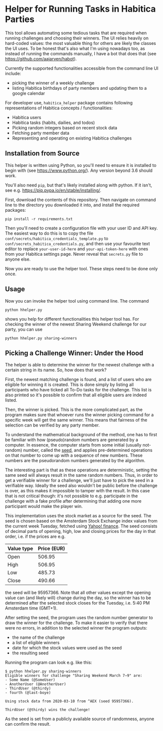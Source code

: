 # Helper for Running Tasks in Habitica Parties
This tool allows automating some tedious tasks that are required when running challenges and choosing their winners. The UI relies heavily on hard-coded values: the most valuable thing for others are likely the classes the UI uses. To be honest that's also what I'm using nowadays too, as instead of running the commands manually, I have a bot that does that (see https://github.com/aajarven/habot).

Currently the supported functionalities accessible from the command line UI include:
 - picking the winner of a weekly challenge
 - listing Habitica birthdays of party members and updating them to a google calendar

For developer use, `habitica_helper` package contains following representations of Habitica concepts / functionalities:
 - Habitica users
 - Habitica tasks (habits, dailies, and todos)
 - Picking random integers based on recent stock data
 - Fetching party member data
 - Representing and operating on existing Habitica challenges

## Installation from Source
This helper is written using Python, so you'll need to ensure it is installed to begin with (see https://www.python.org/). Any version beyond 3.6 should work.

You'll also need `pip`, but that's likely installed along with python. If it isn't, see e.g. https://pip.pypa.io/en/stable/installing/.

First, download the contents of this repository. Then navigate on command line to the directory you downloaded it into, and install the required packages:
```
pip install -r requirements.txt
```

Then you'll need to create a configuration file with your user ID and API key. The easiest way to do this is to copy the file `conf/secrets/habitica_credentials_template.py` to `conf/secrets_habitica_credentials.py`, and then use your favourite text editor to replace `your-user-id-here` and `your-api-token-here` with ones from your Habitica settings page. Never reveal that `secrets.py` file to anyone else.

Now you are ready to use the helper tool. These steps need to be done only once.

## Usage
Now you can invoke the helper tool using command line. The command
```
python hhelper.py
```
shows you help for different functionalities this helper tool has. For checking the winner of the newest Sharing Weekend challenge for our party, you can use
```
python hhelper.py sharing-winners
```


## Picking a Challenge Winner: Under the Hood
The helper is able to determine the winner for the newest challenge with a certain string in its name. So, how does that work?

First, the newest matching challenge is found, and a list of users who are eligible for winning it is created. This is done simply by listing all participants who have ticked all To-Do tasks for the challenge. This list is also printed so it's possible to confirm that all eligible users are indeed listed.

Then, the winner is picked. This is the more complicated part, as the program makes sure that whoever runs the winner picking command for a specific week will get the same winner. This means that fairness of the selection can be verified by any party member.

To understand the mathematical background of the method, one has to first be familiar with how (pseudo)random numbers are generated by a computer. In essence, the computer starts from some initial (usually not-random) number, called the [seed](https://en.wikipedia.org/wiki/Random_seed), and applies pre-determined operations on that number to come up with a sequence of new numbers. These numbers are the pseudorandom numbers generated by the algorithm.

The interesting part is that as these operations are deterministic, setting the same seed will always result in the same random numbers. Thus, in order to get a verifiable winner for a challenge, we'll just have to pick the seed in a verifiable way. Ideally the seed also wouldn't be public before the challenge is over, as this makes it impossible to tamper with the result. In this case that is not critical though: it's not possible to e.g. participate in the challenge with a fake profile after determining that adding one more participant would make the player win.

This implementation uses the stock market as a source for the seed. The seed is chosen based on the Amsterdam Stock Exchange index values from the current week Tuesday, fetched using [Yahoo! finance](https://finance.yahoo.com/quote/%5EAEX). The seed consists of decimal parts of opening, high, low and closing prices for the day in that order, i.e. if the prices are e.g.

| Value type | Price (EUR) |
|------------|-------------|
| Open       | 506.95      |
| High       | 506.95      |
| Low        | 485.73      |
| Close      | 490.66      |

the seed will be 95957366. Note that all other values except the opening value can (and likely will) change during the day, so the winner has to be determined after the selected stock closes for the Tuesday, i.e. 5:40 PM Amsterdam time (GMT+1).

After setting the seed, the program uses the random number generator to draw the winner for the challenge. To make it easier to verify that there were no errors, in addition to the selected winner the program outputs:
- the name of the challenge
- a list of eligible winners
- date for which the stock values were used as the seed
- the resulting seed

Running the program can look e.g. like this:
```
$ python hhelper.py sharing-winners
Eligible winners for challenge "Sharing Weekend March 7−9" are:
- Some Name (@SomeUser)
- AnotherUser (@AnotherUser)
- ThirdUser (@thirdy)
- fourth (@last-boye)

Using stock data from 2020-03-10 from ^AEX (seed 95957366).

ThirdUser (@thirdy) wins the challenge!
```

As the seed is set from a publicly available source of randomness, anyone can confirm the result.
